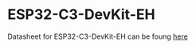 # ESP32-C3-DevKit-EH

Datasheet for ESP32-C3-DevKit-EH can be foung [here](befle.de/Datasheets/ESP32-C3-DevKit-EH_Rev0/Datenblatt_ESP32-C3-DevKit-EH.pdf)
